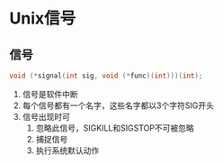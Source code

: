 # Unix信号

## 信号

```cpp
void (*signal(int sig, void (*func)(int)))(int);
```

1. 信号是软件中断
2. 每个信号都有一个名字，这些名字都以3个字符SIG开头
3. 信号出现时可
   1. 忽略此信号，SIGKILL和SIGSTOP不可被忽略
   2. 捕捉信号
   3. 执行系统默认动作